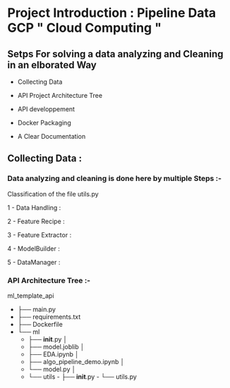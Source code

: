 # Project Introduction : Pipeline Data GCP " Cloud Computing "

## Setps For solving a data analyzing and Cleaning in an elborated Way

- Collecting Data

- API Project Architecture Tree 

- API developpement 

- Docker Packaging 

- A Clear Documentation

## Collecting Data :

### Data analyzing and cleaning is done here by multiple Steps :-

Classification of the file utils.py

1 - Data Handling : 

2 - Feature Recipe :

3 - Feature Extractor : 

4 - ModelBuilder : 

5 - DataManager : 

### API Architecture Tree :-

ml_template_api

- ├── main.py
- ├── requirements.txt
- ├── Dockerfile
- └── ml
    - ├── __init__.py
      │
    - ├── model.joblib
      │
    - ├── EDA.ipynb
      │
    - ├── algo_pipeline_demo.ipynb
      │
    - └── model.py
      │
    - └── utils
            - ├── __init__.py
            - └── utils.py
  
 ###
      




